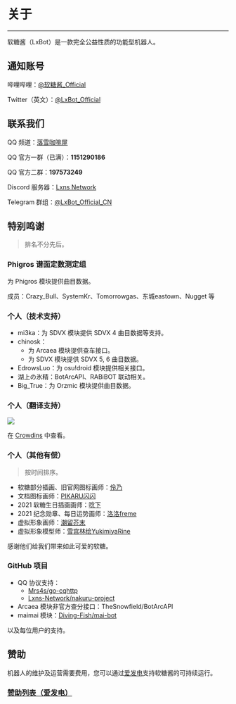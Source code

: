 # 关于

---

软糖酱（LxBot）是一款完全公益性质的功能型机器人。

## 通知账号
哔哩哔哩：[@软糖酱_Official](https://space.bilibili.com/1432317833/dynamic)

Twitter（英文）：[@LxBot_Official](https://twitter.com/LxBot_Official)

## 联系我们
QQ 频道：[落雪咖啡屋](https://qun.qq.com/qqweb/qunpro/share?_wv=3&_wwv=128&inviteCode=1SJaD1&from=246610&biz=ka)

QQ 官方一群（已满）：**1151290186**

QQ 官方二群：**197573249**

Discord 服务器：[Lxns Network](https://discord.gg/YVXA6jpJkF)

Telegram 群组：[@LxBot_Official_CN](https://t.me/LxBot_Official_CN)

## 特别鸣谢
> 排名不分先后。

### Phigros 谱面定数测定组
为 Phigros 模块提供曲目数据。

成员：Crazy_Bull、SystemKr、Tomorrowgas、东城eastown、Nugget 等

### 个人（技术支持）
- mi3ka：为 SDVX 模块提供 SDVX 4 曲目数据等支持。
- chinosk：
  - 为 Arcaea 模块提供查车接口。
  - 为 SDVX 模块提供 SDVX 5, 6 曲目数据。
- EdrowsLuo：为 osu!droid 模块提供相关接口。
- 湖上の氷精：BotArcAPI、RABiBOT 联动相关。
- Big_True：为 Orzmic 模块提供曲目数据。

### 个人（翻译支持）
<a title="Crowdin" target="_blank" href="https://crowdin.com/project/lxbot"><img src="https://badges.crowdin.net/lxbot/localized.svg"></a>

在 [Crowdins](https://crowdin.com/project/lxbot/members) 中查看。

### 个人（其他有偿）
> 按时间排序。
- 软糖部分插画、旧官网图标画师：[伶乃](https://space.bilibili.com/48046173/)
- 文档图标画师：[PIKARU闪闪](https://bcy.net/u/104986737835)
- 2021 软糖生日插画画师：[唸下](https://mihuashi.com/users/%E5%94%B8%E4%B8%8B)
- 2021 纪念勋章、每日运势画师：[洛洛freme](https://space.bilibili.com/574477/)
- 虚拟形象画师：[潮留芥末](https://space.bilibili.com/34785075/)
- 虚拟形象模型师：[雪宫林绘YukimiyaRine](https://space.bilibili.com/1554883/)

感谢他们给我们带来如此可爱的软糖。

### GitHub 项目
- QQ 协议支持：
  - [Mrs4s/go-cqhttp](https://github.com/Mrs4s/go-cqhttp)
  - [Lxns-Network/nakuru-project](https://github.com/Lxns-Network/nakuru-project)
- Arcaea 模块非官方查分接口：TheSnowfield/BotArcAPI
- maimai 模块：[Diving-Fish/mai-bot](https://github.com/Diving-Fish/mai-bot)

以及每位用户的支持。

## 赞助
机器人的维护及运营需要费用，您可以通过[爱发电](https://afdian.net/@lxnssama)支持软糖酱的可持续运行。

### [赞助列表（爱发电）](https://bot.lxns.org/sponsor/)
